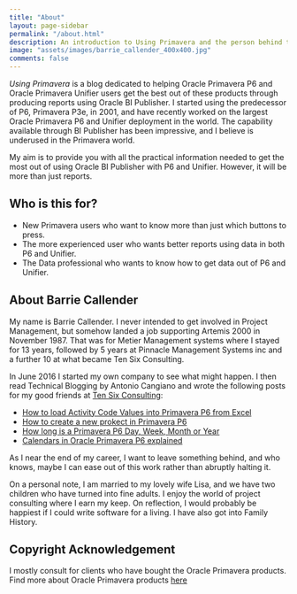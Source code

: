 ```yaml
---
title: "About"
layout: page-sidebar
permalink: "/about.html"
description: An introduction to Using Primavera and the person behind the site along with links to some old posts written for Ten Six Consulting.
image: "assets/images/barrie_callender_400x400.jpg"
comments: false
---
```

*Using Primavera* is a blog dedicated to helping Oracle Primavera P6 and Oracle Primavera Unifier users get the best out of these products through producing reports using Oracle BI Publisher.  I started using the predecessor of P6, Primavera P3e, in 2001, and have recently worked on the largest Oracle Primavera P6 and Unifier deployment in the world.  The capability available through BI Publisher has been impressive, and I believe is underused in the Primavera world.

My aim is to provide you with all the practical information needed to get the most out of using Oracle BI Publisher with P6 and Unifier.  However, it will be more than just reports.

## Who is this for?
* New Primavera users who want to know more than just which buttons to press.
* The more experienced user who wants better reports using data in both P6 and Unifier.
* The Data professional who wants to know how to get data out of P6 and Unifier.

## About Barrie Callender

My name is Barrie Callender. I never intended to get involved in Project Management, but somehow landed a job supporting Artemis 2000 in November 1987. That was for Metier Management systems where I stayed for 13 years, followed by 5 years at Pinnacle Management Systems inc and a further 10 at what became Ten Six Consulting.

In June 2016 I started my own company to see what might happen. I then read Technical Blogging by Antonio Cangiano and wrote the following posts for my good friends at [Ten Six Consulting](https://tensix.com):
* [How to load Activity Code Values into Primavera P6 from Excel](https://tensix.com/how-to-load-activity-code-values-into-primavera-p6-from-excel/)
* [How to create a new prokect in Primavera P6](https://tensix.com/how-to-create-a-new-project-in-primavera-p6/)
* [How long is a Primavera P6 Day, Week, Month or Year](https://tensix.com/how-long-is-a-primavera-p6-day-week-month-or-year/)
* [Calendars in Oracle Primavera P6 explained](https://tensix.com/calendars-in-oracle-primavera-p6-explained/)

As I near the end of my career, I want to leave something behind, and who knows, maybe I can ease out of this work rather than abruptly halting it.

On a personal note, I am married to my lovely wife Lisa, and we have two children who have turned into fine adults. I enjoy the world of project consulting where I earn my keep. On reflection, I would probably be happiest if I could write software for a living.  I have also got into Family History.

## Copyright Acknowledgement
I mostly consult for clients who have bought the Oracle Primavera products. Find more about Oracle Primavera products [here](https://www.oracle.com/uk/industries/construction-engineering/products/)

